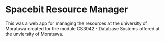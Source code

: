 Spacebit Resource Manager
=========================

This was a web app for managing the resources at the university of Moratuwa created for the module CS3042 - Database Systems offered at the unviersity of Moratuwa.
